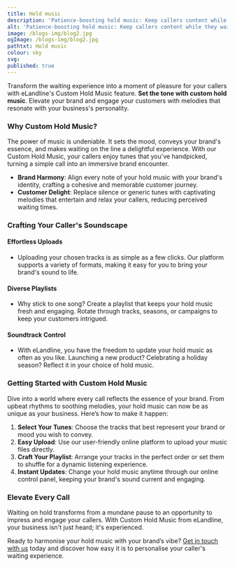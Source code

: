 ```yaml
---
title: Hold music
description: 'Patience-boosting hold music: Keep callers content while they wait.'
alt: 'Patience-boosting hold music: Keep callers content while they wait.'
image: /blogs-img/blog2.jpg
ogImage: /blogs-img/blog2.jpg
pathtxt: Hold music
colour: sky
svg: 
published: true
---
```


Transform the waiting experience into a moment of pleasure for your callers with eLandline's Custom Hold Music feature. **Set the tone with custom hold music**. Elevate your brand and engage your customers with melodies that resonate with your business's personality.

### Why Custom Hold Music?

The power of music is undeniable. It sets the mood, conveys your brand's essence, and makes waiting on the line a delightful experience. With our Custom Hold Music, your callers enjoy tunes that you've handpicked, turning a simple call into an immersive brand encounter.

- **Brand Harmony**: Align every note of your hold music with your brand's identity, crafting a cohesive and memorable customer journey.
- **Customer Delight**: Replace silence or generic tunes with captivating melodies that entertain and relax your callers, reducing perceived waiting times.

### Crafting Your Caller's Soundscape

#### Effortless Uploads
- Uploading your chosen tracks is as simple as a few clicks. Our platform supports a variety of formats, making it easy for you to bring your brand's sound to life.

#### Diverse Playlists
- Why stick to one song? Create a playlist that keeps your hold music fresh and engaging. Rotate through tracks, seasons, or campaigns to keep your customers intrigued.

#### Soundtrack Control
- With eLandline, you have the freedom to update your hold music as often as you like. Launching a new product? Celebrating a holiday season? Reflect it in your choice of hold music.

### Getting Started with Custom Hold Music

Dive into a world where every call reflects the essence of your brand. From upbeat rhythms to soothing melodies, your hold music can now be as unique as your business. Here’s how to make it happen:

1. **Select Your Tunes**: Choose the tracks that best represent your brand or mood you wish to convey.
2. **Easy Upload**: Use our user-friendly online platform to upload your music files directly.
3. **Craft Your Playlist**: Arrange your tracks in the perfect order or set them to shuffle for a dynamic listening experience.
4. **Instant Updates**: Change your hold music anytime through our online control panel, keeping your brand's sound current and engaging.

### Elevate Every Call

Waiting on hold transforms from a mundane pause to an opportunity to impress and engage your callers. With Custom Hold Music from eLandline, your business isn't just heard; it's experienced.

Ready to harmonise your hold music with your brand’s vibe? [Get in touch with us](#) today and discover how easy it is to personalise your caller's waiting experience.
